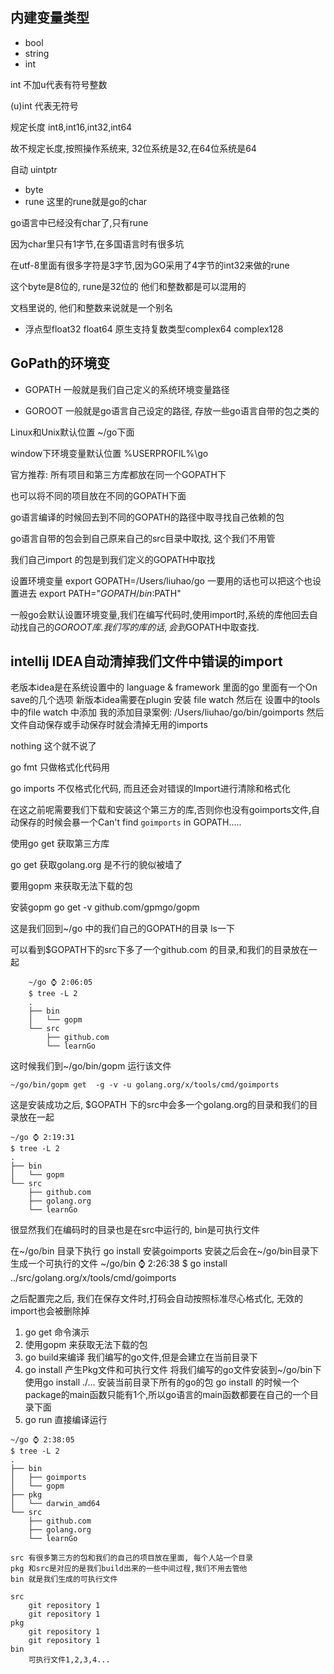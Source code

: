 ## 内建变量类型

- bool
- string
- int

int 不加u代表有符号整数

(u)int 代表无符号 

规定长度 int8,int16,int32,int64

故不规定长度,按照操作系统来, 32位系统是32,在64位系统是64

自动 uintptr



- byte
- rune
这里的rune就是go的char

go语言中已经没有char了,只有rune

因为char里只有1字节,在多国语言时有很多坑

在utf-8里面有很多字符是3字节,因为GO采用了4字节的int32来做的rune

这个byte是8位的, rune是32位的 他们和整数都是可以混用的

文档里说的, 他们和整数来说就是一个别名

- 浮点型float32 float64  原生支持复数类型complex64 complex128




## GoPath的环境变

- GOPATH 一般就是我们自己定义的系统环境变量路径

- GOROOT 一般就是go语言自己设定的路径, 存放一些go语言自带的包之类的


Linux和Unix默认位置  ~/go下面

window下环境变量默认位置 %USERPROFIL%\go 

官方推荐: 所有项目和第三方库都放在同一个GOPATH下

也可以将不同的项目放在不同的GOPATH下面

go语言编译的时候回去到不同的GOPATH的路径中取寻找自己依赖的包

go语言自带的包会到自己原来自己的src目录中取找, 这个我们不用管

我们自己import 的包是到我们定义的GOPATH中取找

设置环境变量
export GOPATH=/Users/liuhao/go
一要用的话也可以把这个也设置进去
export PATH="$GOPATH/bin:$PATH"

一般go会默认设置环境变量,我们在编写代码时,使用import时,系统的库他回去自动找自己的$GOROOT库.
我们写的库的话,会到$GOPATH中取查找.


## intellij IDEA自动清掉我们文件中错误的import

老版本idea是在系统设置中的 language & framework 里面的go 里面有一个On save的几个选项
新版本idea需要在plugin 安装 file watch 然后在 设置中的tools 中的file watch 中添加
我的添加目录案例: /Users/liuhao/go/bin/goimports 然后文件自动保存或手动保存时就会清掉无用的imports

nothing     这个就不说了 

go fmt      只做格式化代码用

go imports  不仅格式化代码, 而且还会对错误的Import进行清除和格式化

在这之前呢需要我们下载和安装这个第三方的库,否则你也没有goimports文件,自动保存的时候会暴一个Can't find `goimports` in GOPATH.....

使用go get 获取第三方库

go get 获取golang.org 是不行的貌似被墙了

要用gopm 来获取无法下载的包

安装gopm
go get -v github.com/gpmgo/gopm

这是我们回到~/go 中的我们自己的GOPATH的目录 ls一下

可以看到$GOPATH下的src下多了一个github.com 的目录,和我们的目录放在一起
```shell
    ~/go ⌚ 2:06:05
    $ tree -L 2
    .
    ├── bin
    │   └── gopm
    └── src
        ├── github.com
        └── learnGo
```

这时候我们到~/go/bin/gopm 运行该文件

`~/go/bin/gopm get  -g -v -u golang.org/x/tools/cmd/goimports`

这是安装成功之后, $GOPATH 下的src中会多一个golang.org的目录和我们的目录放在一起
```
~/go ⌚ 2:19:31
$ tree -L 2
.
├── bin
│   └── gopm
└── src
    ├── github.com
    ├── golang.org
    └── learnGo
```

很显然我们在编码时的目录也是在src中运行的, bin是可执行文件

在~/go/bin 目录下执行 go install 安装goimports 安装之后会在~/go/bin目录下生成一个可执行的文件
~/go/bin ⌚ 2:26:38
$ go install  ../src/golang.org/x/tools/cmd/goimports


之后配置完之后, 我们在保存文件时,打码会自动按照标准尽心格式化, 无效的import也会被删除掉


1. go get 命令演示
2. 使用gopm 来获取无法下载的包
3. go build来编译 我们编写的go文件,但是会建立在当前目录下
4. go install 产生Pkg文件和可执行文件 将我们编写的go文件安装到~/go/bin下
    使用go install ./... 安装当前目录下所有的go的包
    go install 的时候一个package的main函数只能有1个,所以go语言的main函数都要在自己的一个目录下面
5. go run 直接编译运行

```aidl
~/go ⌚ 2:38:05
$ tree -L 2
.
├── bin
│   ├── goimports
│   └── gopm
├── pkg
│   └── darwin_amd64
└── src
    ├── github.com
    ├── golang.org
    └── learnGo

```

```
src 有很多第三方的包和我们的自己的项目放在里面, 每个人站一个目录
pkg 和src是对应的是我们build出来的一些中间过程,我们不用去管他
bin 就是我们生成的可执行文件

src
    git repository 1
    git repository 1
pkg
    git repository 1
    git repository 1
bin
    可执行文件1,2,3,4...
```